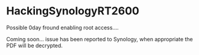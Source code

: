 # HackingSynologyRT2600
Possible 0day fround enabling root access....

Coming soon... issue has been reported to Synology, when appropriate the PDF will be decrypted. 
